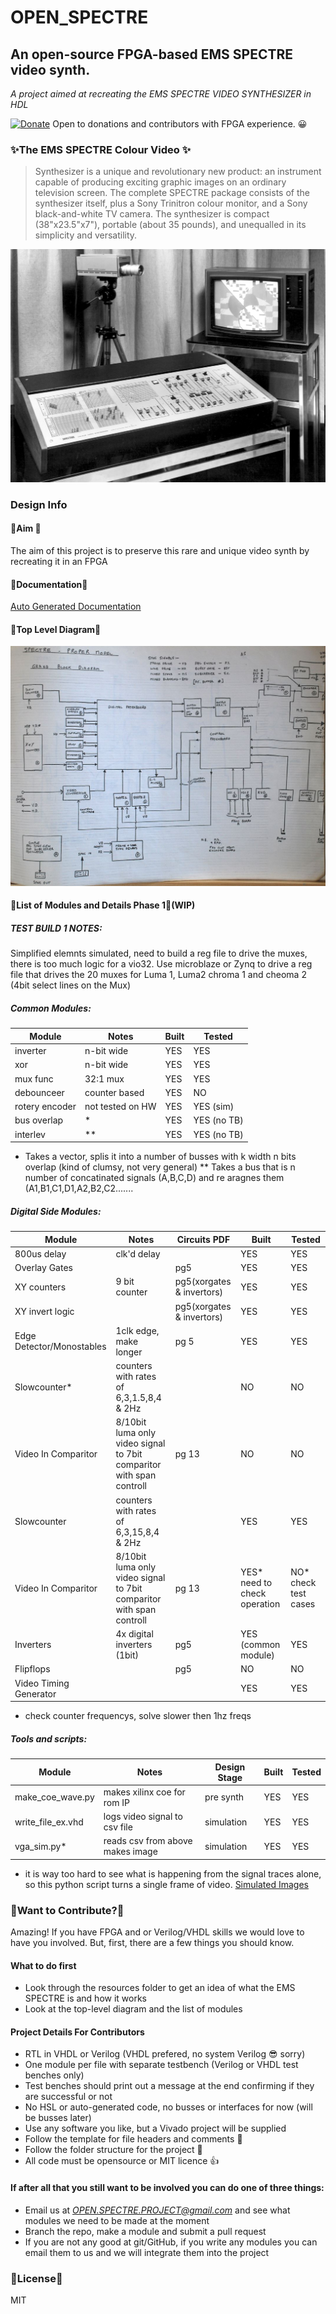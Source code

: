 # OPEN_SPECTRE
## An open-source FPGA-based EMS SPECTRE video synth.
*A project aimed at recreating the EMS SPECTRE VIDEO SYNTHESIZER in HDL*

[![Donate](https://img.shields.io/badge/Donate-PayPal-green.svg)](https://www.paypal.com/donate/?hosted_button_id=LSMYWSM7M7EEA)
Open to donations and contributors with FPGA experience. 😀 

###  ✨The EMS SPECTRE Colour Video ✨
>Synthesizer is a unique and revolutionary new product: an instrument capable of producing exciting graphic images on an ordinary television screen. The complete SPECTRE package consists of the synthesizer itself, plus a Sony Trinitron colour monitor, and a Sony black-and-white TV camera. The synthesizer is compact (38"x23.5"x7"), portable (about 35 pounds), and unequalled in its simplicity and versatility.

![EMS SPECTRE](/Spectron%20Resources/Product%20Photos/spectre1.jpg)

### Design Info
#### 🎉Aim 🎉
The aim of this project is to preserve this rare and unique video synth by recreating it in an FPGA

#### 🍒Documentation🍒
[Auto Generated Documentation](https://cfoge.github.io/OPEN_SPECTRE-/)

#### 🥨Top Level Diagram🥨
![EMS Diagram](/top%20level%20design/block_design_original.JPG)

#### 🍨List of Modules and Details Phase 1🍨(WIP)

##### TEST BUILD 1 NOTES:
Simplified elemnts simulated, need to build a reg file to drive the muxes, there is too much logic for a vio32.
Use microblaze or Zynq to drive a reg file that drives the 20 muxes for Luma 1, Luma2 chroma 1 and cheoma 2 (4bit select lines on the Mux)

##### Common Modules:
| Module | Notes | Built |Tested |
| ------ | ------ |-----|-----|
| inverter | n-bit wide |YES| YES|
| xor | n-bit wide |YES| YES|
| mux func | 32:1 mux |YES| YES|
| debounceer | counter based |YES| NO|
| rotery encoder | not tested on HW |YES| YES (sim)|
| bus overlap | * |YES| YES (no TB)|
| interlev | ** |YES| YES (no TB)|
* Takes a vector, splis it into a number of busses with k width n bits overlap (kind of clumsy, not very general)
** Takes a bus that is n number of concatinated signals (A,B,C,D) and re aragnes them (A1,B1,C1,D1,A2,B2,C2.......

##### Digital Side Modules:

| Module | Notes | Circuits PDF | Built |Tested |
| ------ | ------ |-----|-----|-----|
| 800us delay | clk'd delay ||YES|YES|
| Overlay Gates |  |pg5|YES|YES|
| XY counters |9 bit counter  |pg5(xorgates & invertors)|YES|YES|
| XY invert logic |  |pg5(xorgates & invertors)|YES|YES|
| Edge Detector/Monostables | 1clk edge, make longer |pg 5|YES|YES|
| Slowcounter* | counters with rates of 6,3,1.5,8,4 & 2Hz ||NO|NO|
|Video In Comparitor|8/10bit luma only video signal to 7bit comparitor with span controll|pg 13| NO | NO|
| Slowcounter | counters with rates of 6,3,15,8,4 & 2Hz ||YES|YES|
|Video In Comparitor|8/10bit luma only video signal to 7bit comparitor with span controll|pg 13| YES* need to check operation | NO* check test cases| 
| Inverters |4x digital inverters (1bit)|pg5| YES (common module) | YES |
| Flipflops ||pg5| NO | NO |
| Video Timing Generator || |YES|YES|

* check counter frequencys, solve slower then 1hz freqs

##### Tools and scripts:

| Module | Notes | Design Stage | Built |Tested |
| ------ | ------ |-----|-----|-----|
| make_coe_wave.py | makes xilinx coe for rom IP |pre synth|YES|YES|
| write_file_ex.vhd | logs video signal to csv file |simulation|YES|YES|
| vga_sim.py* | reads csv from above makes image |simulation|YES|YES|
* it is way too hard to see what is happening from the signal traces alone, so this python script turns a single frame of video. [Simulated Images](https://github.com/cfoge/OPEN_SPECTRE-/tree/MVP_1/src/synth_tools/sim_images)

### 🍣Want to Contribute?🍣
Amazing! If you have FPGA and or Verilog/VHDL skills we would love to have you involved. But, first, there are a few things you should know. 
#### What to do first
- Look through the resources folder to get an idea of what the EMS SPECTRE is and how it works
- Look at the top-level diagram and the list of modules
#### Project Details For Contributors
- RTL in VHDL or Verilog (VHDL prefered, no system Verilog 😎 sorry) 
- One module per file with separate testbench (Verilog or VHDL test benches only)
- Test benches should print out a message at the end confirming if they are successful or not
- No HSL or auto-generated code, no busses or interfaces for now (will be busses later)
- Use any software you like, but a Vivado project will be supplied
- Follow the template for file headers and comments 📑
- Follow the folder structure for the project 📂
- All code must be opensource or MIT licence 👍

#### If after all that you still want to be involved you can do one of three things:
- Email us at *OPEN.SPECTRE.PROJECT@gmail.com* and see what modules we need to be made at the moment
- Branch the repo, make a module and submit a pull request 
- If you are not any good at git/GitHub, if you write any modules you can email them to us and we will integrate them into the project

### 🐙License🐙
MIT


[//]: # (These are reference links used in the body of this note and get stripped out when the markdown processor does its job. There is no need to format nicely because it shouldn't be seen. Thanks SO - http://stackoverflow.com/questions/4823468/store-comments-in-markdown-syntax)

   [dill]: <https://github.com/joemccann/dillinger>
   [git-repo-url]: <https://github.com/joemccann/dillinger.git>
   [john gruber]: <http://daringfireball.net>
   [df1]: <http://daringfireball.net/projects/markdown/>
   [markdown-it]: <https://github.com/markdown-it/markdown-it>
   [Ace Editor]: <http://ace.ajax.org>
   [node.js]: <http://nodejs.org>
   [Twitter Bootstrap]: <http://twitter.github.com/bootstrap/>
   [jQuery]: <http://jquery.com>
   [@tjholowaychuk]: <http://twitter.com/tjholowaychuk>
   [express]: <http://expressjs.com>
   [AngularJS]: <http://angularjs.org>
   [Gulp]: <http://gulpjs.com>

   [PlDb]: <https://github.com/joemccann/dillinger/tree/master/plugins/dropbox/README.md>
   [PlGh]: <https://github.com/joemccann/dillinger/tree/master/plugins/github/README.md>
   [PlGd]: <https://github.com/joemccann/dillinger/tree/master/plugins/googledrive/README.md>
   [PlOd]: <https://github.com/joemccann/dillinger/tree/master/plugins/onedrive/README.md>
   [PlMe]: <https://github.com/joemccann/dillinger/tree/master/plugins/medium/README.md>
   [PlGa]: <https://github.com/RahulHP/dillinger/blob/master/plugins/googleanalytics/README.md>
